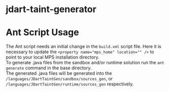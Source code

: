 # jdart-taint-generator

# Ant Script Usage
The Ant script needs an initial change in the `build.xml` script file. Here it is necessary to update the `<property name="mps_home" location="" />` to point to your local MPS installation directory.\
To generate .java files from the sandbox and/or runtime solution run the `ant generate` command in the base directory.\
The generated .java files will be generated into the `/languages/JDartTaintGen/sandbox/sources_gen`, or `/languages/JDartTaintGen/runtime/sources_gen` respectively.
